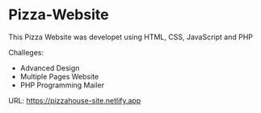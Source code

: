 # Pizza-Website

This Pizza Website was developet using HTML, CSS, JavaScript and PHP

Challeges:
- Advanced Design
- Multiple Pages Website
- PHP Programming Mailer


URL: https://pizzahouse-site.netlify.app

